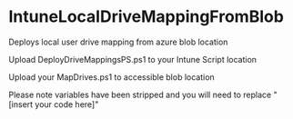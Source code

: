 # IntuneLocalDriveMappingFromBlob
Deploys local user drive mapping from azure blob location

Upload DeployDriveMappingsPS.ps1 to your Intune Script location

Upload your MapDrives.ps1 to accessible blob location

Please note variables have been stripped and you will need to replace "[insert your code here]"
